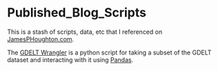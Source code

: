 Published_Blog_Scripts
======================

This is a stash of scripts, data, etc that I referenced on [JamesPHoughton.com](www.jamesphoughton.com).

The [GDELT Wrangler](http://nbviewer.ipython.org/urls/raw.githubusercontent.com/JamesPHoughton/Published_Blog_Scripts/master/GDELT%20Wrangler%20-%20Clean.ipynb?create=1)
is a python script for taking a subset of the GDELT dataset and interacting with it using [Pandas](http://pandas.pydata.org/).
